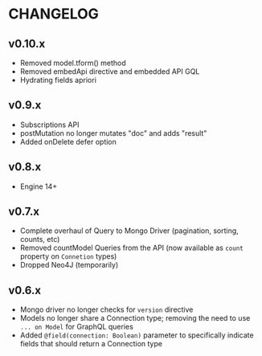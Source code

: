 # CHANGELOG

## v0.10.x
- Removed model.tform() method
- Removed embedApi directive and embedded API GQL
- Hydrating fields apriori

## v0.9.x
- Subscriptions API
- postMutation no longer mutates "doc" and adds "result"
- Added onDelete defer option

## v0.8.x
- Engine 14+

## v0.7.x
- Complete overhaul of Query to Mongo Driver (pagination, sorting, counts, etc)
- Removed countModel Queries from the API (now available as `count` property on `Connetion` types)
- Dropped Neo4J (temporarily)

## v0.6.x
- Mongo driver no longer checks for `version` directive
- Models no longer share a Connection type; removing the need to use `... on Model` for GraphQL queries
- Added `@field(connection: Boolean)` parameter to specifically indicate fields that should return a Connection type
